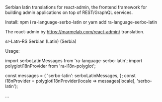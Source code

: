 Serbian latin translations for react-admin, the frontend framework for building admin applications on top of REST/GraphQL services.

Install: npm i ra-language-serbo-latin or yarn add ra-language-serbo-latin

The react-admin by https://marmelab.com/react-admin/ translation.

sr-Latn-RS Serbian (Latin) (Serbia)

Usage:

import serboLatinMessages from 'ra-language-serbo-latin';
import polyglotI18nProvider from 'ra-i18n-polyglot';

const messages = {
  'serbo-latin': serboLatinMessages,
};
const i18nProvider = polyglotI18nProvider(locale => messages[locale], 'serbo-latin');

<Admin i18nProvider={i18nProvider}>
  ...
</Admin>
